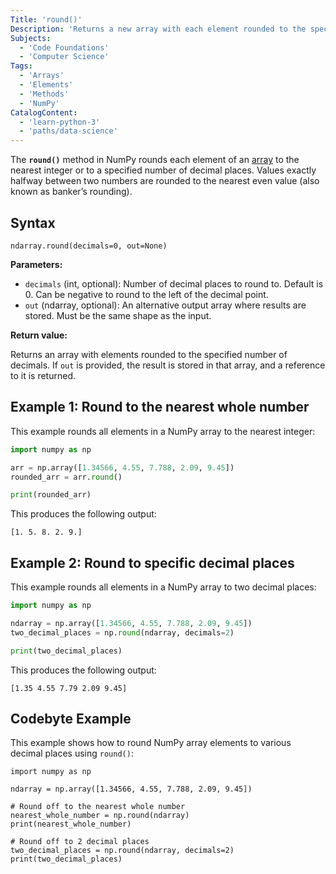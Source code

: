 ```yaml
---
Title: 'round()'
Description: 'Returns a new array with each element rounded to the specified number of decimals.'
Subjects:
  - 'Code Foundations'
  - 'Computer Science'
Tags:
  - 'Arrays'
  - 'Elements'
  - 'Methods'
  - 'NumPy'
CatalogContent:
  - 'learn-python-3'
  - 'paths/data-science'
---
```


The **`round()`** method in NumPy rounds each element of an [array](https://www.codecademy.com/resources/docs/numpy/ndarray) to the nearest integer or to a specified number of decimal places. Values exactly halfway between two numbers are rounded to the nearest even value (also known as banker’s rounding).

## Syntax

```pseudo
ndarray.round(decimals=0, out=None)
```

**Parameters:**

- `decimals` (int, optional): Number of decimal places to round to. Default is 0. Can be negative to round to the left of the decimal point.
- `out` (ndarray, optional): An alternative output array where results are stored. Must be the same shape as the input.

**Return value:**

Returns an array with elements rounded to the specified number of decimals. If `out` is provided, the result is stored in that array, and a reference to it is returned.

## Example 1: Round to the nearest whole number

This example rounds all elements in a NumPy array to the nearest integer:

```py
import numpy as np

arr = np.array([1.34566, 4.55, 7.788, 2.09, 9.45])
rounded_arr = arr.round()

print(rounded_arr)
```

This produces the following output:

```shell
[1. 5. 8. 2. 9.]
```

## Example 2: Round to specific decimal places

This example rounds all elements in a NumPy array to two decimal places:

```py
import numpy as np

ndarray = np.array([1.34566, 4.55, 7.788, 2.09, 9.45])
two_decimal_places = np.round(ndarray, decimals=2)

print(two_decimal_places)
```

This produces the following output:

```shell
[1.35 4.55 7.79 2.09 9.45]
```

## Codebyte Example

This example shows how to round NumPy array elements to various decimal places using `round()`:

```codebyte/python
import numpy as np

ndarray = np.array([1.34566, 4.55, 7.788, 2.09, 9.45])

# Round off to the nearest whole number
nearest_whole_number = np.round(ndarray)
print(nearest_whole_number)

# Round off to 2 decimal places
two_decimal_places = np.round(ndarray, decimals=2)
print(two_decimal_places)
```
